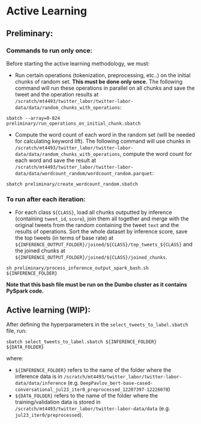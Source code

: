 # Active Learning

## Preliminary:

### Commands to run only once:
Before starting the active learning methodology, we must:
- Run certain operations (tokenization, preprocessing, etc..) on the initial chunks of random set. **This must be done only once.** The following command will run these operations in parallel on all chunks and save the tweet and the operation results at `/scratch/mt4493/twitter_labor/twitter-labor-data/data/random_chunks_with_operations`:

`sbatch --array=0-824 preliminary/run_operations_on_initial_chunk.sbatch`

- Compute the word count of each word in the random set (will be needed for calculating keyword lift). The following command will use chunks in  `/scratch/mt4493/twitter_labor/twitter-labor-data/data/random_chunks_with_operations`, compute the word count for each word and save the result at `/scratch/mt4493/twitter_labor/twitter-labor-data/data/wordcount_random/wordcount_random.parquet`:

`sbatch preliminary/create_wordcount_random.sbatch `

### To run after each iteration:

- For each class `${CLASS}`, load all chunks outputted by inference (containing `tweet_id`, `score`), join them all together and merge with the original tweets from the random containing the tweet `text` and the results of operations. Sort the whole dataset by inference score, save the top tweets (in terms of base rate) at `${INFERENCE_OUTPUT_FOLDER}/joined/${CLASS}/top_tweets_${CLASS}` and the joined chunks at `${INFERENCE_OUTPUT_FOLDER}/joined/${CLASS}/joined_chunks`. 

`sh preliminary/process_inference_output_spark_bash.sh ${INFERENCE_FOLDER}`

**Note that this bash file must be run on the Dumbo cluster as it contains PySpark code.**

## Active learning (WIP):

After defining the hyperparameters in the `select_tweets_to_label.sbatch` file, run:

`sbatch select_tweets_to_label.sbatch ${INFERENCE_FOLDER} ${DATA_FOLDER}` 

where:

- `${INFERENCE_FOLDER}` refers to the name of the folder where the inference data is in `/scratch/mt4493/twitter_labor/twitter-labor-data/data/inference` (e.g. `DeepPavlov_bert-base-cased-conversational_jul23_iter0_preprocessed_12207397-12226078`)
- `${DATA_FOLDER}` refers to the name of the folder where the training/validation data is stored in `/scratch/mt4493/twitter_labor/twitter-labor-data/data` (e.g. `jul23_iter0/preprocessed`).



